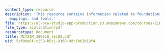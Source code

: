 ```yaml
---
content_type: resource
description: 'This resource contains information related to foundations: musical parameters,
  mappings, and tools.'
file: https://ol-ocw-studio-app-production.s3.amazonaws.com/courses/21m-380-music-and-technology-algorithmic-and-generative-music-spring-2010/5ef90e6fc258b0c193609dc1b62b19f4_MIT21M_380S10_lec02.pdf
file_type: application/pdf
resourcetype: Document
title: MIT21M_380S10_lec02.pdf
uid: 5ef90e6f-c258-b0c1-9360-9dc1b62b19f4
---
```

